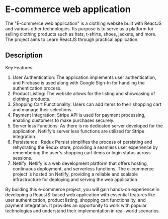 # E-commerce web application

The "E-commerce web application" is a clothing website built with ReactJS and various other technologies. Its purpose is to serve as a platform for selling clothing products such as hats, t-shirts, shoes, jackets, and more. The project aims to Learn ReactJS through practical application.

## Description

Key Features:
1. User Authentication: The application implements user authentication, and Firebase is used along with Google Sign-In for handling the authentication process.
2. Product Listing: The website allows for the listing and showcasing of clothing products.
3. Shopping Cart Functionality: Users can add items to their shopping cart and manage their selections.
4. Payment Integration: Stripe API is used for payment processing, enabling customers to make purchases securely.
5. Server less Functions: As there is no dedicated server developed for the application, Netlify's server less functions are utilized for Stripe integration.
6. Persistence : Redux Persist simplifies the process of persisting and rehydrating the Redux store, providing a seamless user experience by remembering the user's shopping cart items or login status across sessions.
7. Netlify: Netlify is a web development platform that offers hosting, continuous deployment, and serverless functions. The e-commerce project is hosted on Netlify, providing a reliable and scalable infrastructure for deploying and serving the web application.

By building this e-commerce project, you will gain hands-on experience in developing a ReactJS-based web application with essential features like user authentication, product listing, shopping cart functionality, and payment integration. It provides an opportunity to work with popular technologies and understand their implementation in real-world scenarios.

